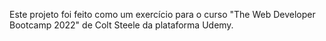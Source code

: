Este projeto foi feito como um exercício para o curso "The Web Developer Bootcamp 2022" de Colt Steele da plataforma Udemy.